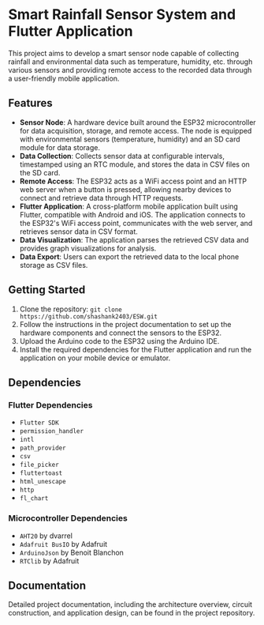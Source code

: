 # Smart Rainfall Sensor System and Flutter Application

This project aims to develop a smart sensor node capable of collecting rainfall and environmental data such as temperature, humidity, etc. through various sensors and providing remote access to the recorded data through a user-friendly mobile application.

## Features

- **Sensor Node**: A hardware device built around the ESP32 microcontroller for data acquisition, storage, and remote access. The node is equipped with environmental sensors (temperature, humidity) and an SD card module for data storage.
- **Data Collection**: Collects sensor data at configurable intervals, timestamped using an RTC module, and stores the data in CSV files on the SD card.
- **Remote Access**: The ESP32 acts as a WiFi access point and an HTTP web server when a button is pressed, allowing nearby devices to connect and retrieve data through HTTP requests.
- **Flutter Application**: A cross-platform mobile application built using Flutter, compatible with Android and iOS. The application connects to the ESP32's WiFi access point, communicates with the web server, and retrieves sensor data in CSV format.
- **Data Visualization**: The application parses the retrieved CSV data and provides graph visualizations for analysis.
- **Data Export**: Users can export the retrieved data to the local phone storage as CSV files.

## Getting Started

1. Clone the repository: `git clone https://github.com/shashank2403/ESW.git`
2. Follow the instructions in the project documentation to set up the hardware components and connect the sensors to the ESP32.
3. Upload the Arduino code to the ESP32 using the Arduino IDE.
4. Install the required dependencies for the Flutter application and run the application on your mobile device or emulator.

## Dependencies

### Flutter Dependencies

- `Flutter SDK`
- `permission_handler`
- `intl`
- `path_provider`
- `csv`
- `file_picker`
- `fluttertoast`
- `html_unescape`
- `http`
- `fl_chart`

### Microcontroller Dependencies

- `AHT20` by dvarrel
- `Adafruit BusIO` by Adafruit
- `ArduinoJson` by Benoit Blanchon
- `RTClib` by Adafruit

## Documentation

Detailed project documentation, including the architecture overview, circuit construction, and application design, can be found in the project repository.